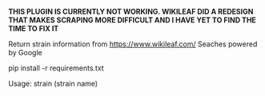 <b>THIS PLUGIN IS CURRENTLY NOT WORKING. WIKILEAF DID A REDESIGN THAT MAKES SCRAPING MORE DIFFICULT AND I HAVE YET TO FIND THE TIME TO FIX IT</B>

Return strain information from https://www.wikileaf.com/ Seaches powered by Google

pip install -r requirements.txt

Usage: strain (strain name)
